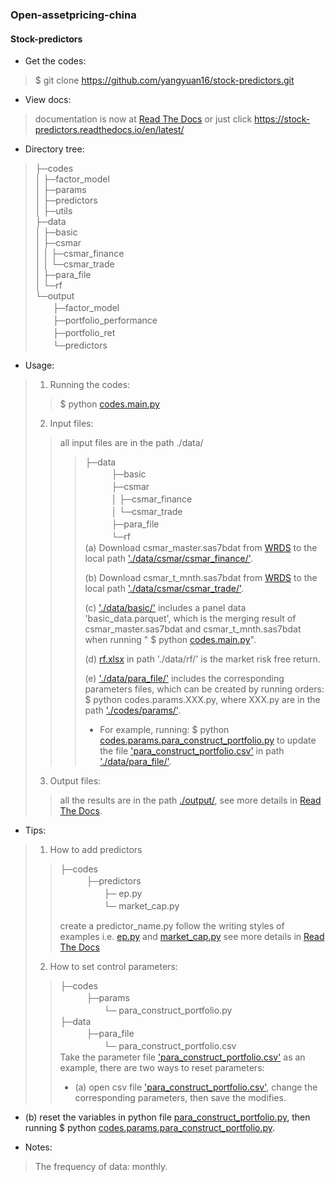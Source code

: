 
###  Open-assetpricing-china

#### Stock-predictors

* Get the codes:
 
> $ git clone https://github.com/yangyuan16/stock-predictors.git

* View docs:

> documentation is now at [Read The Docs](https://stock-predictors.readthedocs.io/en/latest/) 
> or just click https://stock-predictors.readthedocs.io/en/latest/

* Directory tree:

> ├─codes    
> │  ├─factor_model  
> │  ├─params  
> │  ├─predictors  
> │  ├─utils  
> ├─data  
> │  ├─basic  
> │  ├─csmar  
> │  │  ├─csmar_finance  
> │  │  └─csmar_trade    
> │  ├─para_file   
> │  └─rf  
> └─output  
>　　├─factor_model  
>　　├─portfolio_performance  
>　　├─portfolio_ret  
>　　└─predictors  

* Usage:
> 1. Running the codes:
>> $ python [codes.main.py](./codes/main.py)   
> 2. Input files:
>> all input files are in the path ./data/  
>>>   ├─data      
>>>　　　├─basic      
>>>　　　├─csmar    
>>>　　　│  ├─csmar_finance    
>>>　　　│  └─csmar_trade      
>>>　　　├─para_file     
>>>　　　└─rf     
>>> (a) Download csmar_master.sas7bdat from [WRDS](https://wrds-www.wharton.upenn.edu/) to the local path ['./data/csmar/csmar_finance/'](./data/csmar/csmar_finance/). 
>>>   
>>> (b) Download csmar_t_mnth.sas7bdat from [WRDS](https://wrds-www.wharton.upenn.edu/) to the local path ['./data/csmar/csmar_trade/'](./data/csmar/csmar_trade/).    
>>>
>>> (c) ['./data/basic/'](./data/basic/) includes a panel data 'basic_data.parquet', which is the merging result of
>>>   csmar_master.sas7bdat and csmar_t_mnth.sas7bdat when running " $ python [codes.main.py](./codes/main.py)".
>>>
>>> (d) [rf.xlsx](./data/rf/rf.xlsx) in path './data/rf/' is the market risk free return.
>>>
>>> (e) ['./data/para_file/'](./data/para_file/) includes the corresponding parameters files, which can be created by 
>>> running orders: $ python codes.params.XXX.py, where XXX.py are in the path ['./codes/params/'](./codes/params/).  
>>>  * For example, running: $ python [codes.params.para_construct_portfolio.py](./codes/params/para_construct_portfolio.py) to update the file 
      ['para_construct_portfolio.csv'](./data/para_file/para_construct_portfolio.csv) in path ['./data/para_file/'](./data/para_file/).    
> 3. Output files:      
>> all the results are in the path [./output/](./output/),
>> see more details in [Read The Docs](https://stock-predictors.readthedocs.io/en/latest/).

* Tips: 

> 1. How to add predictors 
>
>> ├─codes      
>>　　　├─predictors   
>>　　　　　├─ ep.py  
>>　　　　　└─ market_cap.py 
>>
>> create a predictor_name.py follow the writing styles of examples
>> i.e. [ep.py](./codes/predictors/ep.py) and [market_cap.py](./codes/predictors/market_cap.py) 
>> see more details in [Read The Docs](https://stock-predictors.readthedocs.io/en/latest/) 
> 2. How to set control parameters:
>> ├─codes      
>>　　　├─params         
>>　　　　　└─ para_construct_portfolio.py   
>> ├─data          
>>　　　├─para_file     
>>　　　　　└─ para_construct_portfolio.csv   
>> Take the parameter file ['para_construct_portfolio.csv'](./data/para_file/para_construct_portfolio.csv)
>> as an example, there are two ways to reset parameters:
>>  * (a) open csv file ['para_construct_portfolio.csv'](./data/para_file/para_construct_portfolio.csv), 
 change the corresponding parameters, then save the modifies.    
* (b) reset the variables in python file [para_construct_portfolio.py](./codes/params/para_construct_portfolio.py),
 then running $ python [codes.params.para_construct_portfolio.py](./codes/params/para_construct_portfolio.py).

* Notes:  
> The frequency of data: monthly.